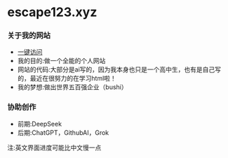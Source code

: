 <h1>escape123.xyz</h1>
<h3>关于我的网站</h3>
    <ul>
       <li><a href="http://escape123.xyz/">一键访问</a></li>
       <li>我的目的:做一个全能的个人网站</li>
       <li>网站的代码:大部分是ai写的，因为我本身也只是一个高中生，也有是自己写的，最近在很努力的在学习html啦！</li>
       <li>我的梦想:做出世界五百强企业（bushi）</li>
    </ul>
<h3>协助创作</h3>
    <ul>
      <li>前期:DeepSeek</li>
      <li>后期:ChatGPT，GithubAI，Grok</li>
   </ul>
<a>注:英文界面进度可能比中文慢一点</a>
